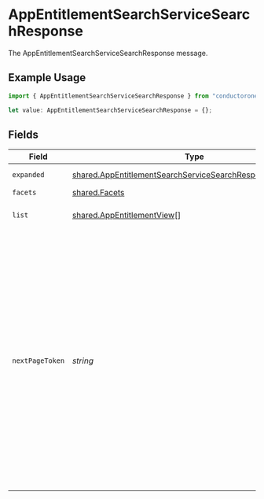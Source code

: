 # AppEntitlementSearchServiceSearchResponse

The AppEntitlementSearchServiceSearchResponse message.

## Example Usage

```typescript
import { AppEntitlementSearchServiceSearchResponse } from "conductorone-sdk-typescript/sdk/models/shared";

let value: AppEntitlementSearchServiceSearchResponse = {};
```

## Fields

| Field                                                                                                                                                                                                                                                                                                                                          | Type                                                                                                                                                                                                                                                                                                                                           | Required                                                                                                                                                                                                                                                                                                                                       | Description                                                                                                                                                                                                                                                                                                                                    |
| ---------------------------------------------------------------------------------------------------------------------------------------------------------------------------------------------------------------------------------------------------------------------------------------------------------------------------------------------- | ---------------------------------------------------------------------------------------------------------------------------------------------------------------------------------------------------------------------------------------------------------------------------------------------------------------------------------------------- | ---------------------------------------------------------------------------------------------------------------------------------------------------------------------------------------------------------------------------------------------------------------------------------------------------------------------------------------------- | ---------------------------------------------------------------------------------------------------------------------------------------------------------------------------------------------------------------------------------------------------------------------------------------------------------------------------------------------- |
| `expanded`                                                                                                                                                                                                                                                                                                                                     | [shared.AppEntitlementSearchServiceSearchResponseExpanded](../../../sdk/models/shared/appentitlementsearchservicesearchresponseexpanded.md)[]                                                                                                                                                                                                  | :heavy_minus_sign:                                                                                                                                                                                                                                                                                                                             | List of related objects.                                                                                                                                                                                                                                                                                                                       |
| `facets`                                                                                                                                                                                                                                                                                                                                       | [shared.Facets](../../../sdk/models/shared/facets.md)                                                                                                                                                                                                                                                                                          | :heavy_minus_sign:                                                                                                                                                                                                                                                                                                                             | N/A                                                                                                                                                                                                                                                                                                                                            |
| `list`                                                                                                                                                                                                                                                                                                                                         | [shared.AppEntitlementView](../../../sdk/models/shared/appentitlementview.md)[]                                                                                                                                                                                                                                                                | :heavy_minus_sign:                                                                                                                                                                                                                                                                                                                             | List of app entitlement view objects.                                                                                                                                                                                                                                                                                                          |
| `nextPageToken`                                                                                                                                                                                                                                                                                                                                | *string*                                                                                                                                                                                                                                                                                                                                       | :heavy_minus_sign:                                                                                                                                                                                                                                                                                                                             | The nextPageToken is shown for the next page if the number of results is larger than the max page size. The server returns one page of results and the nextPageToken until all results are retreived. To retrieve the next page, use the same request and append a pageToken field with the value of nextPageToken shown on the previous page. |